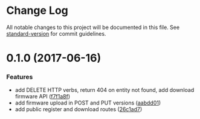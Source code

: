 # Change Log

All notable changes to this project will be documented in this file. See [standard-version](https://github.com/conventional-changelog/standard-version) for commit guidelines.

<a name="0.1.0"></a>
# 0.1.0 (2017-06-16)


### Features

* add DELETE HTTP verbs, return 404 on entity not found, add download firmware API ([f7f1a8f](https://github.com/denouche/iot-admin-api/commit/f7f1a8f))
* add firmware upload in POST and PUT versions ([aabdd01](https://github.com/denouche/iot-admin-api/commit/aabdd01))
* add public register and download routes ([26c1ad7](https://github.com/denouche/iot-admin-api/commit/26c1ad7))
